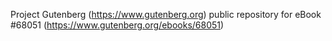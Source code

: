 Project Gutenberg (https://www.gutenberg.org) public repository for eBook #68051 (https://www.gutenberg.org/ebooks/68051)
